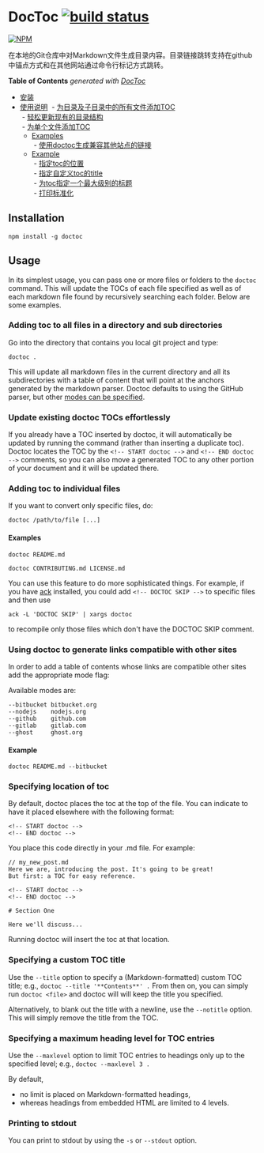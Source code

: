 # DocToc [![build status](https://secure.travis-ci.org/thlorenz/doctoc.svg)](http://travis-ci.org/thlorenz/doctoc)

[![NPM](https://nodei.co/npm/doctoc.png?downloads=true&stars=true)](https://nodei.co/npm/doctoc/)

在本地的Git仓库中对Markdown文件生成目录内容。目录链接跳转支持在github中锚点方式和在其他网站通过命令行标记方式跳转。

<!-- START doctoc generated TOC please keep comment here to allow auto update -->
<!-- DON'T EDIT THIS SECTION, INSTEAD RE-RUN doctoc TO UPDATE -->
**Table of Contents**  *generated with [DocToc](https://github.com/thlorenz/doctoc)*

- [安装](#installation)
- [使用说明](#usage)
  - [为目录及子目录中的所有文件添加TOC](#adding-toc-to-all-files-in-a-directory-and-sub-directories)   
  - [轻松更新现有的目录结构](#update-existing-doctoc-tocs-effortlessly)   
  - [为单个文件添加TOC](#adding-toc-to-individual-files)   
    - [Examples](#examples)   
  - [使用doctoc生成兼容其他站点的链接](#using-doctoc-to-generate-links-compatible-with-other-sites)   
    - [Example](#example)   
  - [指定toc的位置](#specifying-location-of-toc)   
  - [指定自定义toc的title](#specifying-a-custom-toc-title)   
  - [为toc指定一个最大级别的标题](#specifying-a-maximum-heading-level-for-toc-entries)   
  - [打印标准化](#printing-to-stdout)   

<!-- END doctoc generated TOC please keep comment here to allow auto update -->


## Installation

    npm install -g doctoc

## Usage

In its simplest usage, you can pass one or more files or folders to the
`doctoc` command. This will update the TOCs of each file specified as well as of
each markdown file found by recursively searching each folder. Below are some
examples.

### Adding toc to all files in a directory and sub directories

Go into the directory that contains you local git project and type:
    
    doctoc .

This will update all markdown files in the current directory and all its
subdirectories with a table of content that will point at the anchors generated
by the markdown parser. Doctoc defaults to using the GitHub parser, but other
[modes can be
specified](#using-doctoc-to-generate-links-compatible-with-other-sites).


### Update existing doctoc TOCs effortlessly

If you already have a TOC inserted by doctoc, it will automatically be updated by running the command (rather than inserting a duplicate toc). Doctoc locates the TOC by the `<!-- START doctoc -->` and `<!-- END doctoc -->` comments, so you can also move a generated TOC to any other portion of your document and it will be updated there.

### Adding toc to individual files

If you want to convert only specific files, do:

    doctoc /path/to/file [...]

#### Examples

    doctoc README.md

    doctoc CONTRIBUTING.md LICENSE.md

You can use this feature to do more sophisticated things. For example, if you
have [ack][ack] installed, you could add `<!-- DOCTOC SKIP -->` to specific
files and then use

    ack -L 'DOCTOC SKIP' | xargs doctoc

to recompile only those files which don't have the DOCTOC SKIP comment.

### Using doctoc to generate links compatible with other sites

In order to add a table of contents whose links are compatible other sites add the appropriate mode flag:

Available modes are:

```
--bitbucket bitbucket.org
--nodejs    nodejs.org
--github    github.com
--gitlab    gitlab.com
--ghost     ghost.org
```

#### Example

    doctoc README.md --bitbucket

### Specifying location of toc

By default, doctoc places the toc at the top of the file. You can indicate to have it placed elsewhere with the following format:

```
<!-- START doctoc -->
<!-- END doctoc -->
```

You place this code directly in your .md file. For example:

```
// my_new_post.md
Here we are, introducing the post. It's going to be great!
But first: a TOC for easy reference.

<!-- START doctoc -->
<!-- END doctoc -->

# Section One

Here we'll discuss...

```

Running doctoc will insert the toc at that location.

### Specifying a custom TOC title

Use the `--title` option to specify a (Markdown-formatted) custom TOC title; e.g., `doctoc --title '**Contents**' .` From then on, you can simply run `doctoc <file>` and doctoc will will keep the title you specified.

Alternatively, to blank out the title with a newline, use the `--notitle` option. This will simply remove the title from the TOC.

### Specifying a maximum heading level for TOC entries

Use the `--maxlevel` option to limit TOC entries to headings only up to the specified level; e.g., `doctoc --maxlevel 3 .`

By default,

- no limit is placed on Markdown-formatted headings,
- whereas headings from embedded HTML are limited to 4 levels.

### Printing to stdout

You can print to stdout by using the `-s` or `--stdout` option.

[ack]: http://beyondgrep.com/
